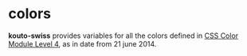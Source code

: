 # colors

**kouto-swiss** provides variables for all the colors defined in [CSS Color Module Level 4](http://dev.w3.org/csswg/css-color/), as in date from 21 june 2014.
